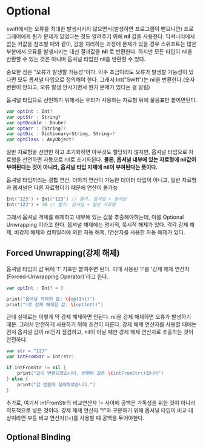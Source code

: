 # Optional

 swift에서는 오류를 최대한 발생시키지 않으면서(발생하면 프로그램이 뻗으니깐)  프로그래머에게 뭔가 문제가 있었다는 것도 알려주기 위해 **nil** 값을 사용한다. 딕셔너리에서 없는 키값을 참조할 때와 같이, 값을 처리하는 과정에 문제가 있을 경우 스위프트는 많은 부분에서 오류를 발생시키는 대신 결과값을 **nil** 로 반환한다. 하지만 모든 타입이 nil을 반환할 수 있는 것은 아니며 옵셔널 타입만 nil을 반환할 수 있다. 

중요한 점은 "오류가 발생할 가능성"이다. 아주 조금이라도 오류가 발생할 가능성이 있다면 모두 옵셔널 타입으로 정의해야 한다. 그래서 Int("Swift")는 nil을 반환한다.(숫자 변환이 안되고, 오류 발생 안시키면서 뭔가 문제가 있다는 걸 알림)

옵셔널 타입으로 선언하기 위해서는 우리가 사용하는 자료형 뒤에 물음표만 붙이면된다.

```swift
var optInt : Int?
var optStr : String?
var optDouble : Doube?
var optArr : [String]?
var optDic : Dictionary<String, String>?
var optClass : AnyObject?
```

일반 자료형을 선언만 하고 초기화하면 아무것도 할당되지 않지만, 옵셔널 타입으로 자료형을 선언하면 자동으로 nil로 초기화된다. **물론, 옵셔널 내부에 있는 자료형에 nil값이 부여된다는 것이 아니라, 옵셔널 타입 자체에 nil이 부여된다는 뜻이다.**

옵셔널 타입끼리는 결합 연산, 더하기 연산이 가능한 데이터 타입이 아니고, 일반 자료형과 옵셔널은 다른 자료형이기 때문에 연산이 불가능

```swift
Int("123") + Int("123") // 불가. 옵셔널 + 옵셔널
Int("123") + 30 // 불가. 옵셔널 + 일반 자료형
```

그래서 옵셔널 객체를 해제하고 내부에 있는 값을 추출해야하는데, 이를 Optional Unwrapping 이라고 한다. 옵셔널 해제에는 명시적, 묵시적 해제가 있다. 각각 강제 해제, 비강제 해제와 컴파일러에 의한 자동 해제, !연산자를 사용한 자동 해제가 있다.

## Forced Unwrapping(강제 해제) 

옵셔널 타입의 값 뒤에 '!' 기호만 붙여주면 된다. 이때 사용된 '!'를 '강제 해제 연산자(Forced-Unwrapping Operator)'라고 한다.

```swift
var optInt : Int? = 3

print("옵셔널 자체의 값: \(optInt)")
print("!로 강제 해제한 값: \(optInt!)")
```

근데 실제로는 이렇게 막 강제 해제하면 안된다. nil을 강제 해제하면 오류가 발생하기 때문. 그래서 안전하게 사용하기 위해 조건이 따른다. 강제 해제 연산자를 사용할 때에는 먼저 옵셔널 값이 nil인지 점검하고, nil이 아닐 때만 강제 해재 연산자로 추출하는 것이 안전하다.

```swift
var str = "123"
var intFromStr = Int(str)

if intFromStr != nil {
    print("값이 변환되었습니다. 변환된 값은 \(intFromStr!)입니다")
} else {
    print("값 변환에 실패하였습니다.")
}
```

추가로, 여기서 intFromStr의 비교연산자 != 사이에 공백은 가독성을 위한 것이 아니라 의도적으로 넣은 것이다. 강제 해제 연산자 "!"와 구분하기 위해 옵셔널 타입이 비교 대상이라면 부등 비교 연산자(!=)를 사용할 때 공백을 두어야한다.

## Optional Binding

